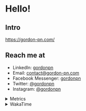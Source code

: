 # Hello!

## Intro

<https://gordon-pn.com/>

## Reach me at

- LinkedIn: [gordonpn](https://www.linkedin.com/in/gordonpn/)
- Email: [contact@gordon-pn.com](mailto:contact@gordon-pn.com)
- Facebook Messenger: [gordonpn](https://www.messenger.com/t/Gordonpn)
- Twitter: [@gordonpn](https://twitter.com/Gordonpn)
- Instagram: [@gordonpn](https://www.instagram.com/gordonpn/)

<details>
  <summary>Metrics</summary>

  <img align="center" src="https://github.com/gordonpn/gordonpn/blob/master/github-metrics.svg" alt="GitHub Metrics">

</details>

<details>
  <summary>WakaTime</summary>

  <!--START_SECTION:waka-->
📊 **This Week I Spent My Time On** 

```text
💬 Programming Languages: 
Java                     21 hrs 41 mins      ██████████████████░░░░░░░   70.08 % 
Go                       4 hrs 31 mins       ████░░░░░░░░░░░░░░░░░░░░░   14.64 % 
XML                      1 hr 24 mins        █░░░░░░░░░░░░░░░░░░░░░░░░   04.56 % 
Brazil Dependency Config 1 hr 2 mins         █░░░░░░░░░░░░░░░░░░░░░░░░   03.34 % 
Makefile                 33 mins             ░░░░░░░░░░░░░░░░░░░░░░░░░   01.80 % 

🔥 Editors: 
IntelliJ IDEA            29 hrs 10 mins      ████████████████████████░   94.27 % 
VS Code                  1 hr 46 mins        █░░░░░░░░░░░░░░░░░░░░░░░░   05.73 % 
```


 Last Updated on 14/01/2025 16:25:42 UTC
<!--END_SECTION:waka-->
</details>
